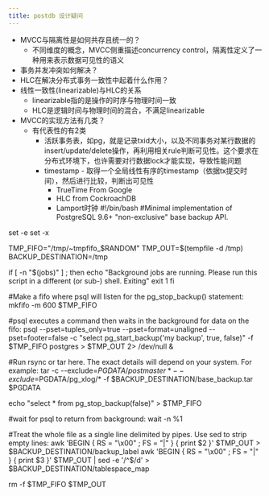 ```yaml
---
title: postdb 设计疑问
---
```


 - MVCC与隔离性是如何共存且统一的？
	 - 不同维度的概念，MVCC侧重描述concurrency control，隔离性定义了一种用来表示数据可见性的语义
 - 事务并发冲突如何解决？
 - HLC在解决分布式事务一致性中起着什么作用？
 - 线性一致性(linearizable)与HLC的关系
	 - linearizable指的是操作的时序与物理时间一致
	 - HLC是逻辑时间与物理时间的混合，不满足linearizable
 - MVCC的实现方法有几类？
	 - 	有代表性的有2类
		 - 	活跃事务表，如pg，就是记录txid大小，以及不同事务对某行数据的insert/update/delete操作，再利用相关rule判断可见性。这个要求在分布式环境下，也许需要对行数据lock才能实现，导致性能问题
		 - 	timestamp - 取得一个全局线性有序的timestamp（依据tx提交时间），然后进行比较，判断出可见性
			 - 	TrueTime From Google
			 - 	HLC from CockroachDB
			 - 	Lamport时钟
 #!/bin/bash
#Minimal implementation of PostgreSQL 9.6+ "non-exclusive" base backup API.

set -e
set -x

TMP_FIFO="/tmp/~tmpfifo_$RANDOM"
TMP_OUT=$(tempfile -d /tmp)
BACKUP_DESTINATION=/tmp

if [ -n "$(jobs)" ] ; then
    echo "Background jobs are running. Please run this script in a different (or sub-) shell. Exiting"
    exit 1
fi

#Make a fifo where psql will listen for the pg_stop_backup() statement:
mkfifo -m 600 $TMP_FIFO

#psql executes a command then waits in the background for data on the fifo:
psql --pset=tuples_only=true --pset=format=unaligned --pset=footer=false -c "select pg_start_backup('my backup', true, false)" -f $TMP_FIFO postgres > $TMP_OUT 2> /dev/null &

#Run rsync or tar here. The exact details will depend on your system. For example:
tar -c --exclude=$PGDATA/postmaster* --exclude=$PGDATA/pg_xlog/* -f $BACKUP_DESTINATION/base_backup.tar $PGDATA

echo "select * from pg_stop_backup(false)" > $TMP_FIFO

#wait for psql to return from background:
wait -n %1

#Treat the whole file as a single line delimited by pipes. Use sed to strip empty lines:
awk 'BEGIN { RS = "\x00" ; FS = "|" } { print $2 }' $TMP_OUT > $BACKUP_DESTINATION/backup_label
awk 'BEGIN { RS = "\x00" ; FS = "|" } { print $3 }' $TMP_OUT | sed -e '/^$/d' > $BACKUP_DESTINATION/tablespace_map

rm -f $TMP_FIFO $TMP_OUT